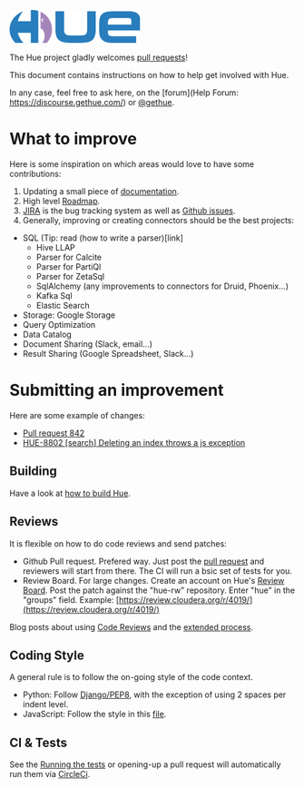 ![alt text](https://raw.githubusercontent.com/cloudera/hue/master/docs/images/hue_logo.png "Hue Logo")


The Hue project gladly welcomes [pull requests](https://github.com/cloudera/hue/pulls)!

This document contains instructions on how to help get involved with Hue.

In any case, feel free to ask here, on the [forum](Help Forum: https://discourse.gethue.com/) or [@gethue](https://twitter.com/gethue).

# What to improve

Here is some inspiration on which areas would love to have some contributions:

1. Updating a small piece of [documentation](https://docs.gethue.com).
2. High level [Roadmap](/docs/ROADMAP.md).
3. [JIRA](https://issues.cloudera.org/browse/HUE) is the bug tracking system as well as [Github issues](https://github.com/cloudera/hue/issues).
4. Generally, improving or creating connectors should be the best projects:
* SQL (Tip: read (how to write a parser)[link]
  * Hive LLAP
  * Parser for Calcite
  * Parser for PartiQl
  * Parser for ZetaSql
  * SqlAlchemy (any improvements to connectors for Druid, Phoenix...)
  * Kafka Sql
  * Elastic Search
* Storage: Google Storage
* Query Optimization
* Data Catalog
* Document Sharing (Slack, email...)
* Result Sharing (Google Spreadsheet, Slack...)

# Submitting an improvement

Here are some example of changes:

* [Pull request 842](https://github.com/cloudera/hue/pull/842)
* [HUE-8802 [search] Deleting an index throws a js exception](https://issues.cloudera.org/browse/HUE-8802)

## Building

Have a look at [how to build Hue](https://github.com/cloudera/hue#getting-started).

## Reviews

It is flexible on how to do code reviews and send patches:

* Github Pull request.
Prefered way. Just post the [pull request](https://github.com/cloudera/hue/pulls) and reviewers will start from there. The CI will run a bsic set of tests for you.
* Review Board.
For large changes. Create an account on Hue's [Review Board](https://review.cloudera.org/groups/hue).
Post the patch against the "hue-rw" repository. Enter "hue" in the "groups" field.
Example: [https://review.cloudera.org/r/4019/](https://review.cloudera.org/r/4019/)

Blog posts about using [Code Reviews](http://gethue.com/rbtools-example-how-do-easily-do-code-reviews-with-review-board/) and the [extended process](http://gethue.com/the-hue-team-development-process/).


## Coding Style

A general rule is to follow the on-going style of the code context.

* Python: Follow [Django/PEP8](https://docs.djangoproject.com/en/dev/internals/contributing/writing-code/coding-style/), with the exception of using 2 spaces per indent level.
* JavaScript: Follow the style in this [file](https://github.com/cloudera/hue/blob/master/apps/oozie/src/oozie/static/oozie/js/bundle-editor.ko.js#L18).

## CI & Tests

See the [Running the tests](https://docs.gethue.com/latest/developer/development/#testing) or opening-up a pull request will automatically run them via [CircleCi](https://circleci.com/gh/cloudera/hue).
